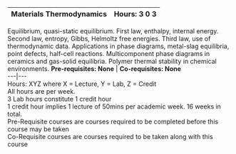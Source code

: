 **Materials Thermodynamics** | **Hours: 3 0 3**  
---|---  
Equilibrium, quasi-static equilibrium. First law, enthalpy, internal energy. Second law, entropy, Gibbs, Helmoltz free energies. Third law, use of thermodynamic data. Applications in phase diagrams, metal-slag equilibria, point defects, half-cell reactions. Multicomponent phase diagrams in ceramics and gas-solid equilibria. Polymer thermal stability in chemical environments.
**Pre-requisites: None** | **Co-requisites: None**  
---|---  
Hours: XYZ where X = Lecture, Y = Lab, Z = Credit  
All hours are per week.  
3 Lab hours constitute 1 credit hour  
1 credit hour implies 1 lecture of 50mins per academic week. 16 weeks in total.  
Pre-Requisite courses are courses required to be completed before this course may be taken  
Co-Requisite courses are courses required to be taken along with this course
